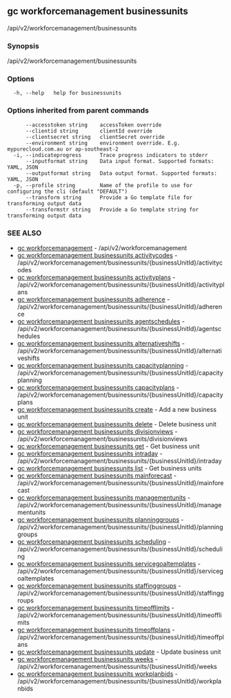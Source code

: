 ## gc workforcemanagement businessunits

/api/v2/workforcemanagement/businessunits

### Synopsis

/api/v2/workforcemanagement/businessunits

### Options

```
  -h, --help   help for businessunits
```

### Options inherited from parent commands

```
      --accesstoken string    accessToken override
      --clientid string       clientId override
      --clientsecret string   clientSecret override
      --environment string    environment override. E.g. mypurecloud.com.au or ap-southeast-2
  -i, --indicateprogress      Trace progress indicators to stderr
      --inputformat string    Data input format. Supported formats: YAML, JSON
      --outputformat string   Data output format. Supported formats: YAML, JSON
  -p, --profile string        Name of the profile to use for configuring the cli (default "DEFAULT")
      --transform string      Provide a Go template file for transforming output data
      --transformstr string   Provide a Go template string for transforming output data
```

### SEE ALSO

* [gc workforcemanagement](gc_workforcemanagement.html)	 - /api/v2/workforcemanagement
* [gc workforcemanagement businessunits activitycodes](gc_workforcemanagement_businessunits_activitycodes.html)	 - /api/v2/workforcemanagement/businessunits/{businessUnitId}/activitycodes
* [gc workforcemanagement businessunits activityplans](gc_workforcemanagement_businessunits_activityplans.html)	 - /api/v2/workforcemanagement/businessunits/{businessUnitId}/activityplans
* [gc workforcemanagement businessunits adherence](gc_workforcemanagement_businessunits_adherence.html)	 - /api/v2/workforcemanagement/businessunits/{businessUnitId}/adherence
* [gc workforcemanagement businessunits agentschedules](gc_workforcemanagement_businessunits_agentschedules.html)	 - /api/v2/workforcemanagement/businessunits/{businessUnitId}/agentschedules
* [gc workforcemanagement businessunits alternativeshifts](gc_workforcemanagement_businessunits_alternativeshifts.html)	 - /api/v2/workforcemanagement/businessunits/{businessUnitId}/alternativeshifts
* [gc workforcemanagement businessunits capacityplanning](gc_workforcemanagement_businessunits_capacityplanning.html)	 - /api/v2/workforcemanagement/businessunits/{businessUnitId}/capacityplanning
* [gc workforcemanagement businessunits capacityplans](gc_workforcemanagement_businessunits_capacityplans.html)	 - /api/v2/workforcemanagement/businessunits/{businessUnitId}/capacityplans
* [gc workforcemanagement businessunits create](gc_workforcemanagement_businessunits_create.html)	 - Add a new business unit
* [gc workforcemanagement businessunits delete](gc_workforcemanagement_businessunits_delete.html)	 - Delete business unit
* [gc workforcemanagement businessunits divisionviews](gc_workforcemanagement_businessunits_divisionviews.html)	 - /api/v2/workforcemanagement/businessunits/divisionviews
* [gc workforcemanagement businessunits get](gc_workforcemanagement_businessunits_get.html)	 - Get business unit
* [gc workforcemanagement businessunits intraday](gc_workforcemanagement_businessunits_intraday.html)	 - /api/v2/workforcemanagement/businessunits/{businessUnitId}/intraday
* [gc workforcemanagement businessunits list](gc_workforcemanagement_businessunits_list.html)	 - Get business units
* [gc workforcemanagement businessunits mainforecast](gc_workforcemanagement_businessunits_mainforecast.html)	 - /api/v2/workforcemanagement/businessunits/{businessUnitId}/mainforecast
* [gc workforcemanagement businessunits managementunits](gc_workforcemanagement_businessunits_managementunits.html)	 - /api/v2/workforcemanagement/businessunits/{businessUnitId}/managementunits
* [gc workforcemanagement businessunits planninggroups](gc_workforcemanagement_businessunits_planninggroups.html)	 - /api/v2/workforcemanagement/businessunits/{businessUnitId}/planninggroups
* [gc workforcemanagement businessunits scheduling](gc_workforcemanagement_businessunits_scheduling.html)	 - /api/v2/workforcemanagement/businessunits/{businessUnitId}/scheduling
* [gc workforcemanagement businessunits servicegoaltemplates](gc_workforcemanagement_businessunits_servicegoaltemplates.html)	 - /api/v2/workforcemanagement/businessunits/{businessUnitId}/servicegoaltemplates
* [gc workforcemanagement businessunits staffinggroups](gc_workforcemanagement_businessunits_staffinggroups.html)	 - /api/v2/workforcemanagement/businessunits/{businessUnitId}/staffinggroups
* [gc workforcemanagement businessunits timeofflimits](gc_workforcemanagement_businessunits_timeofflimits.html)	 - /api/v2/workforcemanagement/businessunits/{businessUnitId}/timeofflimits
* [gc workforcemanagement businessunits timeoffplans](gc_workforcemanagement_businessunits_timeoffplans.html)	 - /api/v2/workforcemanagement/businessunits/{businessUnitId}/timeoffplans
* [gc workforcemanagement businessunits update](gc_workforcemanagement_businessunits_update.html)	 - Update business unit
* [gc workforcemanagement businessunits weeks](gc_workforcemanagement_businessunits_weeks.html)	 - /api/v2/workforcemanagement/businessunits/{businessUnitId}/weeks
* [gc workforcemanagement businessunits workplanbids](gc_workforcemanagement_businessunits_workplanbids.html)	 - /api/v2/workforcemanagement/businessunits/{businessUnitId}/workplanbids


